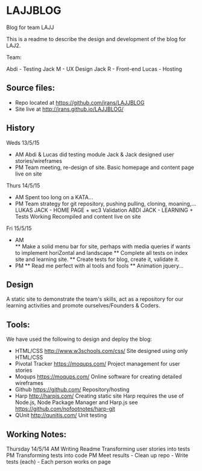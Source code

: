 # LAJJBLOG
Blog for team LAJJ

This is a readme to describe the design and development of the blog for LAJ2.

Team:

Abdi - Testing
Jack M - UX Design
Jack R - Front-end
Lucas - Hosting

## Source files:

- Repo located at https://github.com/jrans/LAJJBLOG
- Site live at http://jrans.github.io/LAJJBLOG/

## History

Weds 13/5/15
* AM	Abdi & Lucas did testing module
	Jack & Jack designed user stories/wireframes
* PM	Team meeting, re-design of site.
	Basic homepage and content page live on site
	
Thurs 14/5/15
* AM	Spent too long on a KATA...
* PM	Team strategy for git repository, pushing pulling, cloning, moaning,...
	LUKAS JACK - HOME PAGE + wc3 Validation
	ABDI JACK - LEARNING + Tests Working
	Recompiled and content live on site
	
Fri 15/5/15
* AM	
** Make a solid menu bar for site, perhaps with media queries if wants to implement horiZontal and landscape
** Complete all tests on index site and learning site.
** Create tests for blog, create it, validate it.
* PM
** Read me perfect with al tools and fools
** Animation jquery...



	
	
	
## Design

A static site to demonstrate the team's skills, act as a repository for our learning activities and promote ourselves/Founders & Coders.

## Tools:

We have used the following to design and deploy the blog:

- HTML/CSS http://www.w3schools.com/css/
	Site designed using only HTML/CSS
- Pivotal Tracker https://moqups.com/
	Project management for user stories
- Moqups https://moqups.com/
	Online software for creating detailed wireframes
- Github https://github.com/
	Repository/hosting
- Harp http://harpjs.com/
	Creating static site
	Harp requires the use of Node.js, Node Package Manager and Harp.js
	see https://github.com/nofootnotes/harp-git
- QUnit http://qunitjs.com/
	Unit testing
	
## Working Notes:

Thursday 14/5/14
AM	Writing Readme
	Transforming user stories into tests
PM	Transforming tests into code
	PM Meet results
	- Clean up repo
	- Write tests (each)
	- Each person works on page
